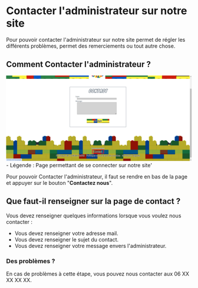 # Contacter l'administrateur sur notre site

Pour pouvoir contacter l'administrateur sur notre site permet de régler les différents problèmes, permet des remerciements ou tout autre chose.

## Comment Contacter l'administrateur ?

<img src="../../img/ContacterAdmin.png" alt="ContacterAdmin" width="800px">
<!-- ![Page permettant de se connecter sur notre site'](../../img/ContacterAdmin.png) -->
- Légende : Page permettant de se connecter sur notre site'

Pour pouvoir Contacter l'administrateur, il faut se rendre en bas de la page et appuyer sur le bouton "**Contactez nous**".

## Que faut-il renseigner sur la page de contact ?

Vous devez renseigner quelques informations lorsque vous voulez nous contacter :

- Vous devez renseigner votre adresse mail.
- Vous devez renseigner le sujet du contact.
- Vous devez renseigner votre message envers l'administrateur.

### Des problèmes ?

En cas de problèmes à cette étape, vous pouvez nous contacter aux 06 XX XX XX XX.
